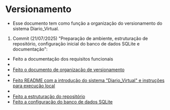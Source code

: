 # Versionamento
- Esse documento tem como função a organização do versionamento do sistema Diario_Virtual. 


1. Commit (21/07/2025) "Preparação de ambiente, estruturação de repositório, configuração inicial do banco de dados SQLite e documentação": 

- Feito a documentação dos requisitos funcionais <li><a href='docs/requisitos_funcionais.md'></li>
- Feito o documento de organização de versionamento <li><a href='docs/versionamento.md'></li>
- Feito README com a introdução do sistema "Diario_Virtual" e instruções para execução local <li><a href='Diario_Virtual/README.md'></li>
- Feito a estruturação do repositório
- Feito a configuração do banco de dados SQLite
